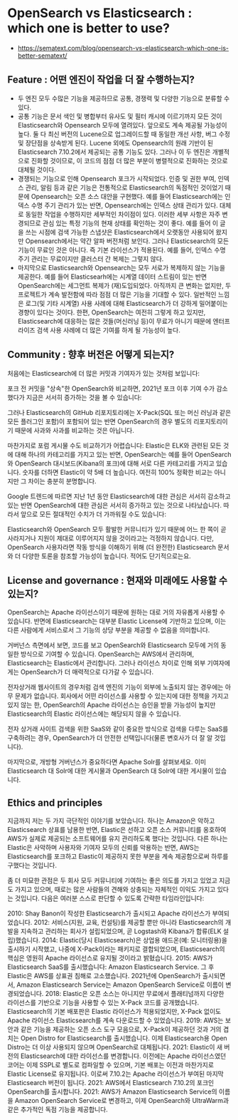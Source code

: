 # OpenSearch vs Elasticsearch : which one is better to use?
- https://sematext.com/blog/opensearch-vs-elasticsearch-which-one-is-better-sematext/

## Feature : 어떤 엔진이 작업을 더 잘 수행하는지?
- 두 엔진 모두 수많은 기능을 제공하므로 공통, 경쟁력 및 다양한 기능으로 분류할 수 있다.
- 공통 기능은 문서 색인 및 병합부터 유사도 및 필터 캐시에 이르기까지 모든 것이 Elasticsearch와 Opensearch 모두에 열려있다. 앞으로도 계속 제공될 가능성이 높다. 둘 다 최신 버전의 Lucene으로 업그레이드할 때 동일한 개선 사항, 버그 수정 및 장단점을 상속받게 된다.
  Lucene 외에도 Opensearch의 원래 기반이 된 Elasticsearch 7.10.2에서 제공되는 공통 기능도 있다. 그러나 이 두 엔진은 개별적으로 진화할 것이므로, 이 코드의 점점 더 많은 부분이 병렬적으로 진화하는 것으로 대체될 것이다.
- 경쟁되는 기능으로 인해 Opensearch 포크가 시작되었다. 인증 및 권한 부여, 인덱스 관리, 알림 등과 같은 기능은 전통적으로 Elasticsearch의 독점적인 것이었기 때문에 Opensearch는 오픈 소스 대안을 구현했다. 예를 들어 Elasticsearch에는 인덱스 수명 주기 관리가 있는 반면, Opensearch에는 인덱스 상태 관리가 있다. 대체로 동일한 작업을 수행하지만 세부적인 차이점이 있다. 이러한 세부 사항은 자주 변경되므로 관심 있는 특정 기능의 현재 상태를 확인하는 것이 좋다. 예를 들어 이 글을 쓰는 시점에 검색 가능한 스냅샷은 Elasticsearch에서 오랫동안 사용되어 왔지만 Opensearch에서는 약간 알파 버전처럼 보인다. 그러나 Elasticsearch의 모든 기능이 무료인 것은 아니다. 즉 기본 라이선스가 적용된다. 예를 들어, 인덱스 수명 주기 관리는 무료이지만 클러스터 간 복제는 그렇지 않다. 
- 마지막으로 Elasticsearch와 Opensearch는 모두 서로가 복제하지 않는 기능을 제공한다. 예를 들어 Elasticsearh에는 시계열 데이터 스트림이 있는 반면 OpenSearch에는 세그먼트 복제가 (재)도입되었다. 아직까지 큰 변화는 없지만, 두 프로젝트가 계속 발전함에 따라 점점 더 많은 기능을 기대할 수 있다. 일반적인 느낌은 로그(및 기타 시계열) 사용 사례에 대해 Elasticsearch가 더 강하게 밀어붙이는 경향이 있다는 것이다. 한편, OpenSearch는 여전히 그렇게 하고 있지만, Elasticsearch에 대응하는 많은 것들(머신러닝 등)이 무료가 아니기 때문에 엔터프라이즈 검색 사용 사례에 더 많은 기여를 하게 될 가능성이 높다.

## Community : 향후 버전은 어떻게 되는지?

처음에는 Elasticsearch에 더 많은 커밋과 기여자가 있는 것처럼 보입니다:

포크 전 커밋을 "상속"한 OpenSearch와 비교하면, 2021년 포크 이후 기여 수가 감소했다가 지금은 서서히 증가하는 것을 볼 수 있습니다:

그러나 Elasticsearch의 GitHub 리포지토리에는 X-Pack(SQL 또는 머신 러닝과 같은 모든 플러그인 포함)이 포함되어 있는 반면 OpenSearch의 경우 별도의 리포지토리이기 때문에 사과와 사과를 비교하는 것은 아닙니다.

마찬가지로 포럼 게시물 수도 비교하기가 어렵습니다: Elastic은 ELK와 관련된 모든 것에 대해 하나의 카테고리를 가지고 있는 반면, OpenSearch는 예를 들어 OpenSearch와 OpenSearch 대시보드(Kibana의 포크)에 대해 서로 다른 카테고리를 가지고 있습니다. 숫자를 더하면 Elastic이 약 5배 더 높습니다. 여전히 100% 정확한 비교는 아니지만 그 차이는 충분히 분명합니다.

Google 트렌드에 따르면 지난 1년 동안 Elasticsearch에 대한 관심은 서서히 감소하고 있는 반면 OpenSearch에 대한 관심은 서서히 증가하고 있는 것으로 나타났습니다. 따라서 앞으로 모든 절대적인 수치가 더 가까워질 수도 있습니다:

Elasticsearch와 OpenSearch 모두 활발한 커뮤니티가 있기 때문에 어느 한 쪽이 곧 사라지거나 지원이 제대로 이루어지지 않을 것이라고는 걱정하지 않습니다. 다만, OpenSearch 사용자라면 작동 방식을 이해하기 위해 (더 완전한) Elasticsearch 문서와 더 다양한 토론을 참조할 가능성이 높습니다. 적어도 단기적으로는요.

## License and governance : 현재와 미래에도 사용할 수 있는지?
OpenSearch는 Apache 라이선스이기 때문에 원하는 대로 거의 자유롭게 사용할 수 있습니다. 반면에 Elasticsearch는 대부분 Elastic License에 기반하고 있으며, 이는 다른 사람에게 서비스로서 그 기능의 상당 부분을 제공할 수 없음을 의미합니다.

거버넌스 측면에서 보면, 코드를 보고 OpenSearch와 Elasticsearch 모두에 거의 동일한 방식으로 기여할 수 있습니다. OpenSearch는 AWS에서 관리하며, Elasticsearch는 Elastic에서 관리합니다. 그러나 라이선스 차이로 인해 외부 기여자에게는 OpenSearch가 더 매력적으로 다가갈 수 있습니다.

전자상거래 웹사이트의 경우처럼 검색 엔진의 기능이 외부에 노출되지 않는 경우에는 아무 문제가 없습니다. 회사에서 어떤 라이선스를 사용할 수 있는지에 대한 정책을 가지고 있지 않는 한, OpenSearch의 Apache 라이선스는 승인을 받을 가능성이 높지만 Elasticsearch의 Elastic 라이선스에는 해당되지 않을 수 있습니다.

전자 상거래 사이트 검색을 위한 SaaS와 같이 중요한 방식으로 검색을 다루는 SaaS를 구축하려는 경우, OpenSearch가 더 안전한 선택입니다(물론 변호사가 더 잘 알 것입니다).

마지막으로, 개방형 거버넌스가 중요하다면 Apache Solr를 살펴보세요. 이미 Elasticsearch 대 Solr에 대한 게시물과 OpenSearch 대 Solr에 대한 게시물이 있습니다.

## Ethics and principles

지금까지 저는 두 가지 극단적인 이야기를 보았습니다. 하나는 Amazon은 악하고 Elasticsearch 상표를 남용한 반면, Elastic은 선하고 오픈 소스 커뮤니티를 옹호하여 AWS가 실제로 제공되는 소프트웨어를 유지 관리하도록 했다는 것입니다. 다른 하나는 Elastic은 사악하며 사용자와 기여자 모두의 신뢰를 악용하는 반면, AWS는 Elasticsearch를 포크하고 Elastic이 제공하지 못한 부분을 계속 제공함으로써 하루를 구했다는 것입니다.

좀 더 미묘한 관점은 두 회사 모두 커뮤니티에 기여하는 좋은 의도를 가지고 있었고 지금도 가지고 있으며, 때로는 많은 사람들의 견해와 상충되는 자체적인 이익도 가지고 있다는 것입니다. 다음은 여러분 스스로 판단할 수 있도록 간략한 타임라인입니다:

2010: Shay Banon이 작성한 Elasticsearch가 출시되고 Apache 라이선스가 부여되었습니다.
2012: 서비스(지원, 교육, 컨설팅)를 제공할 뿐만 아니라 Elasticsearch의 개발을 지속하고 관리하는 회사가 설립되었으며, 곧 Logstash와 Kibana가 합류(ELK 설립)했습니다.
2014: Elastic(당시 Elasticsearch)은 상업용 애드온(예: 모니터링용)을 출시하기 시작했고, 나중에 X-Pack이라는 패키지로 결합되었으며, Elasticsearch의 핵심은 영원히 Apache 라이선스로 유지될 것이라고 밝혔습니다.
2015: AWS가 Elasticsearch SaaS를 출시했습니다: Amazon Elasticsearch Service. 그 후 Elastic은 AWS를 상표권 침해로 고소했습니다. 2021년에 OpenSearch가 출시되면서, Amazon Elasticsearch Service는 Amazon OpenSearch Service로 이름이 변경되었습니다.
2018: Elastic은 오픈 소스는 아니지만 무료에서 플래티넘까지 다양한 라이선스를 기반으로 기능을 사용할 수 있는 X-Pack 코드를 공개했습니다. Elasticsearch의 기본 배포판은 Elastic 라이선스가 적용되었지만, X-Pack 없이도 Apache 라이선스 Elasticsearch를 계속 다운로드할 수 있었습니다.
2019: AWS는 보안과 같은 기능을 제공하는 오픈 소스 도구 모음으로, X-Pack이 제공하던 것과 거의 겹치는 Open Distro for Elasticsearch를 출시했습니다. 이제 Elasticsearch용 Open Distro는 더 이상 사용되지 않으며 OpenSearch로 대체됩니다.
2021: Elastic이 새 버전의 Elasticsearch에 대한 라이선스를 변경합니다. 이전에는 Apache 라이선스였던 코어는 이제 SSPL로 별도로 컴파일할 수 있으며, 기본 배포는 이전과 마찬가지로 Elastic License로 유지됩니다. 이로써 7.10.2는 Apache 라이선스가 부여된 마지막 Elasticsearch 버전이 됩니다.
2021: AWS에서 Elasticsearch 7.10.2의 포크인 OpenSearch를 출시합니다.
2021: AWS가 Amazon Elasticsearch Service의 이름을 Amazon OpenSearch Service로 변경하고, 이제 OpenSearch와 UltraWarm과 같은 추가적인 독점 기능을 제공합니다.
